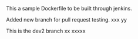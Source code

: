 This a sample Dockerfile to be built through jenkins.

Added new branch for pull request testing. xxx yy

This is the dev2 branch
xx
xxxxx
